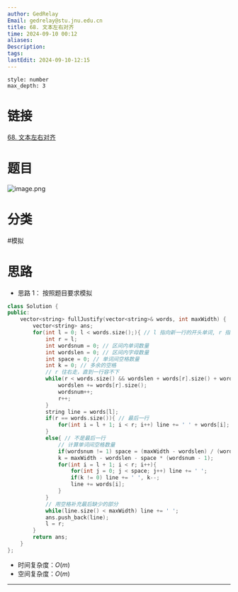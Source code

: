 ```yaml
---
author: GedRelay
Email: gedrelay@stu.jnu.edu.cn
title: 68. 文本左右对齐
time: 2024-09-10 00:12
aliases: 
Description: 
tags: 
lastEdit: 2024-09-10-12:15
---
```


```toc
style: number
max_depth: 3
```

# 链接
[68. 文本左右对齐](https://leetcode.cn/problems/text-justification/) 

# 题目
![image.png](https://ged-pic-bed.oss-cn-guangzhou.aliyuncs.com/img/202409100013843.png)


# 分类
#模拟 

# 思路
- 思路 1：
按照题目要求模拟

```cpp
class Solution {
public:
    vector<string> fullJustify(vector<string>& words, int maxWidth) {
        vector<string> ans;
        for(int l = 0; l < words.size();){ // l 指向新一行的开头单词, r 指向结尾+1
            int r = l;
            int wordsnum = 0; // 区间内单词数量
            int wordslen = 0; // 区间内字母数量
            int space = 0; // 单词间空格数量
            int k = 0; // 多余的空格
            // r 往右走，直到一行容不下
            while(r < words.size() && wordslen + words[r].size() + wordsnum <= maxWidth){
                wordslen += words[r].size();
                wordsnum++;
                r++;
            }
            string line = words[l];
            if(r == words.size()){ // 最后一行
                for(int i = l + 1; i < r; i++) line += ' ' + words[i];
            }
            else{ // 不是最后一行
                // 计算单词间空格数量
                if(wordsnum != 1) space = (maxWidth - wordslen) / (wordsnum - 1);
                k = maxWidth - wordslen - space * (wordsnum - 1);
                for(int i = l + 1; i < r; i++){
                    for(int j = 0; j < space; j++) line += ' ';
                    if(k != 0) line += ' ', k--;
                    line += words[i];
                }
            }
            // 用空格补充最后缺少的部分
            while(line.size() < maxWidth) line += ' ';
            ans.push_back(line);
            l = r;
        }
        return ans;
    }
};
```


- 时间复杂度：${O\left( m \right)  }$ 
- 空间复杂度：${O\left( m \right)  }$ 


---

